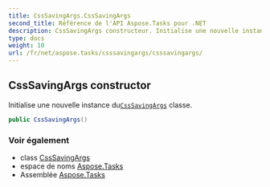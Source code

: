 ```yaml
---
title: CssSavingArgs.CssSavingArgs
second_title: Référence de l'API Aspose.Tasks pour .NET
description: CssSavingArgs constructeur. Initialise une nouvelle instance duCssSavingArgs classe.
type: docs
weight: 10
url: /fr/net/aspose.tasks/csssavingargs/csssavingargs/
---
```

## CssSavingArgs constructor

Initialise une nouvelle instance du[`CssSavingArgs`](../) classe.

```csharp
public CssSavingArgs()
```

### Voir également

* class [CssSavingArgs](../)
* espace de noms [Aspose.Tasks](../../csssavingargs/)
* Assemblée [Aspose.Tasks](../../../)


